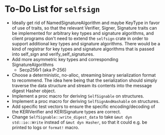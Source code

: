 # To-Do List for `selfsign`

-   Ideally get rid of NamedSignatureAlgorithm and maybe KeyType in favor of use of traits, so that the relevant Verifier, Signer, Signature traits can be implemented for arbitrary key types and signature algorithms, and client programs don't need to extend the `selfsign` crate in order to support additional key types and signature algorithms.  There would be a kind of registrar for key types and signature algorithms that is passed into self_sign and verify_self_signatures.
-   Add more asymmetric key types and corresponding SignatureAlgorithms
    -   Secp256r1 (aka P-256)
-   Choose a deterministic, no-alloc, streaming binary serialization format to recommend.  The idea here being that the serialization should simply traverse the data structure and stream its contents into the message digest Hasher object.
-   Implement a proc macro for deriving `SelfSignable` on structures.
-   Implement a proc macro for deriving `SelfSignAndHashable` on structures.
-   Add specific test vectors to ensure the specific encoding/decoding of the KERIVerifier and KERISignature types are correct.
-   Change `SelfSignable::write_digest_data` to take `&mut dyn std::io::Write` instead of `&mut dyn Hasher`, so that it could e.g. be printed to logs or `format!` macro.
